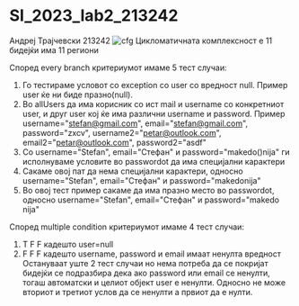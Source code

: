 # SI_2023_lab2_213242
Андреј Трајчевски 213242
![cfg](https://github.com/Xve4yart/SI_2023_lab2_213242/assets/130246301/9deb51f7-9197-49bc-b085-e3e58f00d3c1)
Цикломатичната комплексност е 11 бидејќи има 11 региони

Според every branch критериумот имаме 5 тест случаи:
1. Го тестираме условот со exception со user со вредност null. Пример user ќе ни биде празно(null).
2. Во allUsers да има корисник со ист mail и username со конкретниот user, и друг user кој ќе има различни username и password. Пример username="stefan@gmail.com", email="stefan@gmail.com", password="zxcv", username2="petar@outlook.com", email2="petar@outlook.com", password2="asdf"
3. Со username="Stefan", email="Стефан" и password="makedo()nija" ги исполнуваме условите во passwordot да има специјални карактери
4. Сакаме овој пат да нема специјални карактери, односно username="Stefan", email="Стефан" и password="makedonija"
5. Во овој тест пример сакаме да има празно место во passwordot, односно username="Stefan", email="Стефан" и password="makedo nija"

Според multiple condition критериумот имаме 4 тест случаи:
1. T F F кадешто user=null
2. F F F кадешто username, password и email имаат ненулта вредност
Остануваат уште 2 тест случаи но нема потреба да се покријат бидејќи се подразбира дека ако password или email се ненулти, тогаш автоматски и целиот објект user е ненулти. Односно не може вториот и третиот услов да се ненулти а првиот да е нулти.
